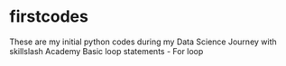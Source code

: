 # firstcodes
These are my initial python codes during my Data Science Journey with skillslash Academy
Basic loop statements - For loop
